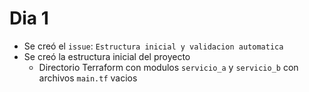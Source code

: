 # Dia 1

- Se creó el `issue`: `Estructura inicial y validacion automatica`
- Se creó la estructura inicial del proyecto
  - Directorio Terraform con modulos `servicio_a` y `servicio_b` con archivos `main.tf` vacios
